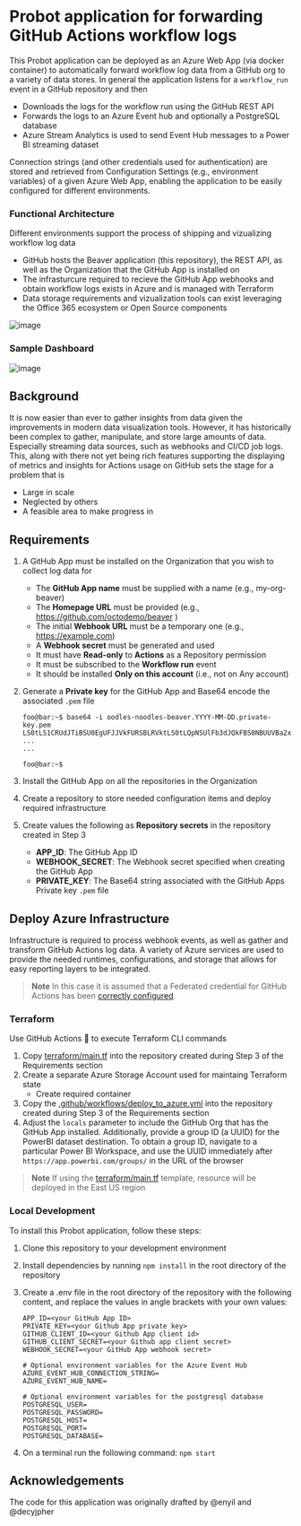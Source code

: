 # Probot application for forwarding GitHub Actions workflow logs
This Probot application can be deployed as an Azure Web App (via docker container) to automatically forward workflow log data from a GitHub org to a variety of data stores. In general the application listens for a `workflow_run` event in a GitHub repository and then
  * Downloads the logs for the workflow run using the GitHub REST API 
  * Forwards the logs to an Azure Event hub and optionally a PostgreSQL database 
  * Azure Stream Analytics is used to send Event Hub messages to a Power BI streaming dataset

Connection strings (and other credentials used for authentication) are stored and retrieved from Configuration Settings (e.g., environment variables) of a given Azure Web App, enabling the application to be easily configured for different environments. 

### Functional Architecture
Different environments support the process of shipping and vizualizing workflow log data
- GitHub hosts the Beaver application (this repository), the REST API, as well as the Organization that the GitHub App is installed on
- The infrasturcure required to recieve the GitHub App webhooks and obtain workflow logs exists in Azure and is managed with Terraform
- Data storage requirements and vizualization tools can exist leveraging the Office 365 ecosystem or Open Source components

![image](https://github.com/octodemo/beaver/assets/107562400/60b6c501-52d6-4737-b2ca-405805b9e881)

### Sample Dashboard
![image](https://user-images.githubusercontent.com/107562400/232624615-63adaa32-cf95-4495-b6b5-070937dd211f.png)

## Background
It is now easier than ever to gather insights from data given the improvements in modern data visualization tools. However, it has historically been complex to gather, manipulate, and store large amounts of data. Especially streaming data sources, such as webhooks and CI/CD job logs. This, along with there not yet being rich features supporting the displaying of metrics and insights for Actions usage on GitHub sets the stage for a problem that is
* Large in scale
* Neglected by others
* A feasible area to make progress in

## Requirements
1. A GitHub App must be installed on the Organization that you wish to collect log data for
     - The **GitHub App name** must be supplied with a name (e.g., my-org-beaver)
     - The **Homepage URL** must be provided (e.g., https://github.com/octodemo/beaver )
     - The initial **Webhook URL** must be a temporary one (e.g., https://example.com)
     - A **Webhook secret** must be generated and used
     - It must have **Read-only** to **Actions** as a Repository permission
     - It must be subscribed to the **Workflow run** event
     - It should be installed **Only on this account** (i.e., not on Any account)
2. Generate a **Private key** for the GitHub App and Base64 encode the associated `.pem` file

    ```console
    foo@bar:~$ base64 -i oodles-noodles-beaver.YYYY-MM-DD.private-key.pem
    LS0tLS1CRUdJTiBSU0EgUFJJVkFURSBLRVktLS0tLQpNSUlFb3dJQkFBS0NBUUVBa2xwaVlUdEZQbG5kdWdySDNOcGlvaGNZN1ZwNTlYMkhGTjJXMjZKdHkzYkRJWTJCClpJc20rRGN5dEZNb0kxbUg3UGUvUk1CN0xuOXZLS2N5Sk1kNVRuakxwUTBZWGdCOFRlQzdTa2tHNFB3alZKWlEKK1RlN3hiQUtSTmlocVMyZVMzYzBoQWpwYVJYaGVDb2hSRElvNkZ2NVYrRHR0dWVVUEVYWGI5S3p6d0FETF
    ...
    ...

    foo@bar:~$
    ```
3. Install the GitHub App on all the repositories in the Organization
4. Create a repository to store needed configuration items and deploy required infrastructure
5. Create values the following as **Repository secrets** in the repository created in Step 3
     - **APP_ID**: The GitHub App ID
     - **WEBHOOK_SECRET**: The Webhook secret specified when creating the GitHub App
     - **PRIVATE_KEY**: The Base64 string associated with the GitHub Apps Private key `.pem` file

## Deploy Azure Infrastructure 
Infrastructure is required to process webhook events, as well as gather and transform GitHub Actions log data. A variety of Azure services are used to provide the needed runtimes, configurations, and storage that allows for easy reporting layers to be integrated.

> **Note**
> In this case it is assumed that a Federated credential for GitHub Actions has been [correctly configured](https://github.com/marketplace/actions/azure-login#configure-a-federated-credential-to-use-oidc-based-authentication).


### Terraform
Use GitHub Actions 🚀 to execute Terraform CLI commands 

1. Copy [terraform/main.tf](terraform/main.tf) into the repository created during Step 3 of the Requirements section
2. Create a separate Azure Storage Account used for maintaing Terraform state
     - Create required container
3. Copy the [.github/workflows/deploy_to_azure.yml](.github/workflows/deploy_to_azure.yml) into the repository created during Step 3 of the Requirements section
4. Adjust the `locals` parameter to include the GitHub Org that has the GitHub App installed. Additionally, provide a group ID (a UUID) for the PowerBI dataset destination. To obtain a group ID, navigate to a particular Power BI Workspace, and use the UUID immediately after `https://app.powerbi.com/groups/` in the URL of the browser  

> **Note**
> If using the [terraform/main.tf](terraform/main.tf) template, resource will be deployed in the East US region

### Local Development
To install this Probot application, follow these steps:
1. Clone this repository to your development environment
2. Install dependencies by running `npm install` in the root directory of the repository
3. Create a .env file in the root directory of the repository with the following content, and replace the values in angle brackets with your own values:
    ```
    APP_ID=<your GitHub App ID> 
    PRIVATE_KEY=<your Github App private key>
    GITHUB_CLIENT_ID=<your Github App client id> 
    GITHUB_CLIENT_SECRET=<your Github app client secret>
    WEBHOOK_SECRET=<your GitHub App webhook secret>

    # Optional environment variables for the Azure Event Hub
    AZURE_EVENT_HUB_CONNECTION_STRING=
    AZURE_EVENT_HUB_NAME=

    # Optional environment variables for the postgresql database
    POSTGRESQL_USER=
    POSTGRESQL_PASSWORD=
    POSTGRESQL_HOST=
    POSTGRESQL_PORT=
    POSTGRESQL_DATABASE=
    ```
 
4. On a terminal run the following command: `npm start`

## Acknowledgements
The code for this application was originally drafted by @enyil and @decyjpher